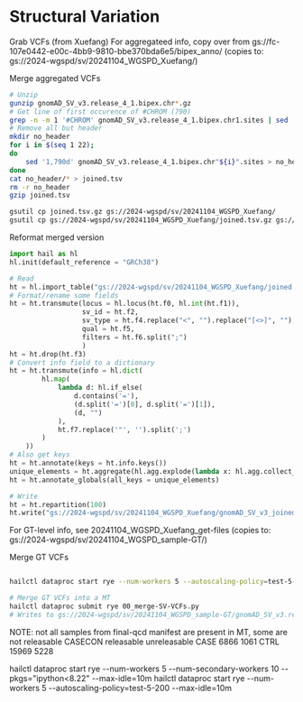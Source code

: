 # Structural Variation

Grab VCFs (from Xuefang)
For aggregateed info, copy over from gs://fc-107e0442-e00c-4bb9-9810-bbe370bda6e5/bipex_anno/
(copies to: gs://2024-wgspd/sv/20241104_WGSPD_Xuefang/)

Merge aggregated VCFs
```bash
# Unzip
gunzip gnomAD_SV_v3.release_4_1.bipex.chr*.gz 
# Get line of first occurence of #CHROM (790)
grep -n -m 1 '#CHROM' gnomAD_SV_v3.release_4_1.bipex.chr1.sites | sed  's/\([0-9]*\).*/\1/'# Remove all but header
# Remove all but header
mkdir no_header
for i in $(seq 1 22);
do
    sed '1,790d' gnomAD_SV_v3.release_4_1.bipex.chr"${i}".sites > no_header/chr"${i}".sites
done
cat no_header/* > joined.tsv
rm -r no_header
gzip joined.tsv

gsutil cp joined.tsv.gz gs://2024-wgspd/sv/20241104_WGSPD_Xuefang/
gsutil cp gs://2024-wgspd/sv/20241104_WGSPD_Xuefang/joined.tsv.gz gs://fc-54cd2a03-28fe-43ab-9142-1d265515b386/WGSPD/202411_SV/ 
```

Reformat merged version
```python
import hail as hl
hl.init(default_reference = "GRCh38")

# Read
ht = hl.import_table("gs://2024-wgspd/sv/20241104_WGSPD_Xuefang/joined.tsv.gz", force = True, no_header=True)
# Format/rename some fields
ht = ht.transmute(locus = hl.locus(ht.f0, hl.int(ht.f1)),
                  sv_id = ht.f2,
                  sv_type = ht.f4.replace("<", "").replace("[<>]", ""),
                  qual = ht.f5,
                  filters = ht.f6.split(";")
                  )
ht = ht.drop(ht.f3)
# Convert info field to a dictionary
ht = ht.transmute(info = hl.dict(
        hl.map(
            lambda d: hl.if_else(
                d.contains('='),
                (d.split('=')[0], d.split('=')[1]),
                (d, "")
            ),
            ht.f7.replace('"', '').split(';')
        )
    ))
# Also get keys
ht = ht.annotate(keys = ht.info.keys())
unique_elements = ht.aggregate(hl.agg.explode(lambda x: hl.agg.collect_as_set(x), ht.keys))
ht = ht.annotate_globals(all_keys = unique_elements)

# Write
ht = ht.repartition(100)
ht.write("gs://2024-wgspd/sv/20241104_WGSPD_Xuefang/gnomAD_SV_v3_joined.ht")
```



For GT-level info, see 20241104_WGSPD_Xuefang_get-files 
(copies to: gs://2024-wgspd/sv/20241104_WGSPD_sample-GT/)

Merge GT VCFs
```bash

hailctl dataproc start rye --num-workers 5 --autoscaling-policy=test-5-200 --max-idle=10m

# Merge GT VCFs into a MT
hailctl dataproc submit rye 00_merge-SV-VCFs.py
# Writes to gs://2024-wgspd/sv/20241104_WGSPD_sample-GT/gnomAD_SV_v3.release_4_1.1KGP_merged.mt
```
NOTE: not all samples from final-qcd manifest are present in MT, some are not releasable
 CASECON releasable unreleasable
   CASE       6866         1061
   CTRL      15969         5228







hailctl dataproc start rye --num-workers 5 --num-secondary-workers 10 --pkgs="ipython<8.22" --max-idle=10m
hailctl dataproc start rye --num-workers 5 --autoscaling-policy=test-5-200 --max-idle=10m
